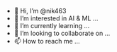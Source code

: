 - 👋 Hi, I’m @nik463
- 👀 I’m interested in AI & ML ...
- 🌱 I’m currently learning ...
- 💞️ I’m looking to collaborate on ...
- 📫 How to reach me ...

<!---
nik463/nik463 is a ✨ special ✨ repository because its `README.md` (this file) appears on your GitHub profile.
You can click the Preview link to take a look at your changes.
--->
